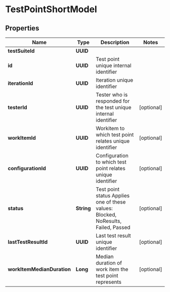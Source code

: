

# TestPointShortModel


## Properties

| Name | Type | Description | Notes |
|------------ | ------------- | ------------- | -------------|
|**testSuiteId** | **UUID** |  |  |
|**id** | **UUID** | Test point unique internal identifier |  |
|**iterationId** | **UUID** | Iteration unique identifier |  |
|**testerId** | **UUID** | Tester who is responded for the test unique internal identifier |  [optional] |
|**workItemId** | **UUID** | Workitem to which test point relates unique identifier |  [optional] |
|**configurationId** | **UUID** | Configuration to which test point relates unique identifier |  [optional] |
|**status** | **String** | Test point status    Applies one of these values: Blocked, NoResults, Failed, Passed |  [optional] |
|**lastTestResultId** | **UUID** | Last test result unique identifier |  [optional] |
|**workItemMedianDuration** | **Long** | Median duration of work item the test point represents |  [optional] |



